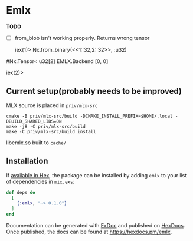 # Emlx

**TODO**

- [ ] from_blob isn't working properly. Returns wrong tensor

  iex(1)> Nx.from_binary(<<1::32,2::32>>, :u32)

#Nx.Tensor<
  u32[2]
  EMLX.Backend
  [0, 0]
>
iex(2)>

## Current setup(probably needs to be improved)

MLX source is placed in `priv/mlx-src`

```
cmake -B priv/mlx-src/build -DCMAKE_INSTALL_PREFIX=$HOME/.local -DBUILD_SHARED_LIBS=ON
make -j8 -C priv/mlx-src/build
make -C priv/mlx-src/build install
```

libemlx.so built to `cache/`

## Installation

If [available in Hex](https://hex.pm/docs/publish), the package can be installed
by adding `emlx` to your list of dependencies in `mix.exs`:

```elixir
def deps do
  [
    {:emlx, "~> 0.1.0"}
  ]
end
```

Documentation can be generated with [ExDoc](https://github.com/elixir-lang/ex_doc)
and published on [HexDocs](https://hexdocs.pm). Once published, the docs can
be found at <https://hexdocs.pm/emlx>.

